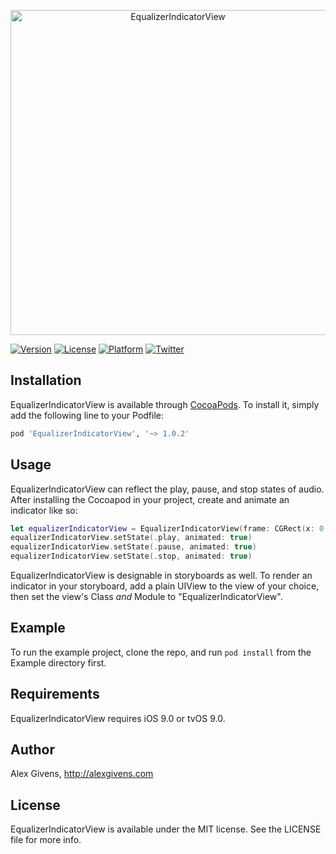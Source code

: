 <p align="center" >
    <img src="http://alexgivens.com/img/equalizer_header.gif" alt="EqualizerIndicatorView" title="EqualizerIndicatorView" style="width:520px"
</p>

[![Version](https://img.shields.io/cocoapods/v/EqualizerIndicatorView.svg?style=flat)](http://cocoapods.org/pods/EqualizerIndicatorView)
[![License](https://img.shields.io/cocoapods/l/EqualizerIndicatorView.svg?style=flat)](http://cocoapods.org/pods/EqualizerIndicatorView)
[![Platform](https://img.shields.io/cocoapods/p/EqualizerIndicatorView.svg?style=flat)](http://cocoapods.org/pods/EqualizerIndicatorView)
[![Twitter](https://img.shields.io/badge/twitter-%40AlexGivens_-blue.svg)](http://twitter.com/AlexGivens_)

## Installation

EqualizerIndicatorView is available through [CocoaPods](http://cocoapods.org). To install
it, simply add the following line to your Podfile:

```ruby
pod 'EqualizerIndicatorView', '~> 1.0.2'
```

## Usage

EqualizerIndicatorView can reflect the play, pause, and stop states of audio. After installing the Cocoapod in your project, create and animate an indicator like so:

```swift
let equalizerIndicatorView = EqualizerIndicatorView(frame: CGRect(x: 0, y: 0, width: 24, height: 18))
equalizerIndicatorView.setState(.play, animated: true)
equalizerIndicatorView.setState(.pause, animated: true)
equalizerIndicatorView.setState(.stop, animated: true)
```

EqualizerIndicatorView is designable in storyboards as well. To render an indicator in your storyboard, add a plain UIView to the view of your choice, then set the view's Class *and* Module to "EqualizerIndicatorView".

## Example

To run the example project, clone the repo, and run `pod install` from the Example directory first.

## Requirements

EqualizerIndicatorView requires iOS 9.0 or tvOS 9.0.

## Author

Alex Givens, http://alexgivens.com

## License

EqualizerIndicatorView is available under the MIT license. See the LICENSE file for more info.
